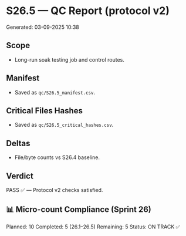 # S26.5 — QC Report (protocol v2)
Generated: 03-09-2025 10:38

## Scope
- Long-run soak testing job and control routes.

## Manifest
- Saved as `qc/S26.5_manifest.csv`.

## Critical Files Hashes
- Saved as `qc/S26.5_critical_hashes.csv`.

## Deltas
- File/byte counts vs S26.4 baseline.

## Verdict
PASS ✅ — Protocol v2 checks satisfied.

## 📊 Micro-count Compliance (Sprint 26)
Planned: 10
Completed: 5 (26.1–26.5)
Remaining: 5
Status: ON TRACK ✅
